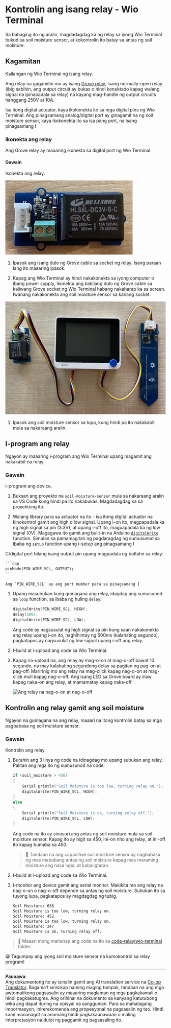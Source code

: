 <!--
CO_OP_TRANSLATOR_METADATA:
{
  "original_hash": "f3c5d8afa2ef6a0b425ef8ff20615cb4",
  "translation_date": "2025-08-27T21:37:33+00:00",
  "source_file": "2-farm/lessons/3-automated-plant-watering/wio-terminal-relay.md",
  "language_code": "tl"
}
-->
# Kontrolin ang isang relay - Wio Terminal

Sa bahaging ito ng aralin, magdadagdag ka ng relay sa iyong Wio Terminal bukod sa soil moisture sensor, at kokontrolin ito batay sa antas ng soil moisture.

## Kagamitan

Kailangan ng Wio Terminal ng isang relay.

Ang relay na gagamitin mo ay isang [Grove relay](https://www.seeedstudio.com/Grove-Relay.html), isang normally-open relay (ibig sabihin, ang output circuit ay bukas o hindi konektado kapag walang signal na ipinapadala sa relay) na kayang mag-handle ng output circuits hanggang 250V at 10A.

Isa itong digital actuator, kaya ikokonekta ito sa mga digital pins ng Wio Terminal. Ang pinagsamang analog/digital port ay ginagamit na ng soil moisture sensor, kaya ikokonekta ito sa isa pang port, na isang pinagsamang I

### Ikonekta ang relay

Ang Grove relay ay maaaring ikonekta sa digital port ng Wio Terminal.

#### Gawain

Ikonekta ang relay.

![Isang Grove relay](../../../../../translated_images/grove-relay.d426958ca210fbd0fb7983d7edc069d46c73a8b0a099d94797bd756f7b6bb6be.tl.png)

1. Ipasok ang isang dulo ng Grove cable sa socket ng relay. Isang paraan lang ito maaaring ipasok.

1. Kapag ang Wio Terminal ay hindi nakakonekta sa iyong computer o ibang power supply, ikonekta ang kabilang dulo ng Grove cable sa kaliwang Grove socket ng Wio Terminal habang nakaharap ka sa screen. Iwanang nakakonekta ang soil moisture sensor sa kanang socket.

![Ang Grove relay na nakakonekta sa kaliwang socket, at ang soil moisture sensor na nakakonekta sa kanang socket](../../../../../translated_images/wio-relay-and-soil-moisture-sensor.ed722202d42babe0be5f4518cf13e8c2c81e8df21d37839266cbdb60cf30172d.tl.png)

1. Ipasok ang soil moisture sensor sa lupa, kung hindi pa ito nakakabit mula sa nakaraang aralin.

## I-program ang relay

Ngayon ay maaaring i-program ang Wio Terminal upang magamit ang nakakabit na relay.

### Gawain

I-program ang device.

1. Buksan ang proyekto na `soil-moisture-sensor` mula sa nakaraang aralin sa VS Code kung hindi pa ito nakabukas. Magdadagdag ka sa proyektong ito.

2. Walang library para sa actuator na ito - isa itong digital actuator na kinokontrol gamit ang high o low signal. Upang i-on ito, magpapadala ka ng high signal sa pin (3.3V), at upang i-off ito, magpapadala ka ng low signal (0V). Magagawa ito gamit ang built-in na Arduino [`digitalWrite`](https://www.arduino.cc/reference/en/language/functions/digital-io/digitalwrite/) function. Simulan sa pamamagitan ng pagdaragdag ng sumusunod sa ibaba ng `setup` function upang i-setup ang pinagsamang I

C/digital port bilang isang output pin upang magpadala ng boltahe sa relay:

    ```cpp
    pinMode(PIN_WIRE_SCL, OUTPUT);
    ```

    Ang `PIN_WIRE_SCL` ay ang port number para sa pinagsamang I

1. Upang masubukan kung gumagana ang relay, idagdag ang sumusunod sa `loop` function, sa ibaba ng huling `delay`:

    ```cpp
    digitalWrite(PIN_WIRE_SCL, HIGH);
    delay(500);
    digitalWrite(PIN_WIRE_SCL, LOW);
    ```

    Ang code ay nagsusulat ng high signal sa pin kung saan nakakonekta ang relay upang i-on ito, naghihintay ng 500ms (kalahating segundo), pagkatapos ay nagsusulat ng low signal upang i-off ang relay.

1. I-build at i-upload ang code sa Wio Terminal.

1. Kapag na-upload na, ang relay ay mag-o-on at mag-o-off bawat 10 segundo, na may kalahating segundong delay sa pagitan ng pag-on at pag-off. Maririnig mo ang relay na mag-click kapag nag-o-on at mag-click muli kapag nag-o-off. Ang isang LED sa Grove board ay iilaw kapag naka-on ang relay, at mamamatay kapag naka-off.

    ![Ang relay na nag-o-on at nag-o-off](../../../../../images/relay-turn-on-off.gif)

## Kontrolin ang relay gamit ang soil moisture

Ngayon na gumagana na ang relay, maaari na itong kontrolin batay sa mga pagbabasa ng soil moisture sensor.

### Gawain

Kontrolin ang relay.

1. Burahin ang 3 linya ng code na idinagdag mo upang subukan ang relay. Palitan ang mga ito ng sumusunod na code:

    ```cpp
    if (soil_moisture > 450)
    {
        Serial.println("Soil Moisture is too low, turning relay on.");
        digitalWrite(PIN_WIRE_SCL, HIGH);
    }
    else
    {
        Serial.println("Soil Moisture is ok, turning relay off.");
        digitalWrite(PIN_WIRE_SCL, LOW);
    }
    ```

    Ang code na ito ay sinusuri ang antas ng soil moisture mula sa soil moisture sensor. Kapag ito ay higit sa 450, ini-on nito ang relay, at ini-off ito kapag bumaba sa 450.

    > 💁 Tandaan na ang capacitive soil moisture sensor ay nagbabasa ng mas mababang antas ng soil moisture kapag mas maraming moisture ang nasa lupa, at kabaligtaran.

1. I-build at i-upload ang code sa Wio Terminal.

1. I-monitor ang device gamit ang serial monitor. Makikita mo ang relay na nag-o-on o nag-o-off depende sa antas ng soil moisture. Subukan ito sa tuyong lupa, pagkatapos ay magdagdag ng tubig.

    ```output
    Soil Moisture: 638
    Soil Moisture is too low, turning relay on.
    Soil Moisture: 452
    Soil Moisture is too low, turning relay on.
    Soil Moisture: 347
    Soil Moisture is ok, turning relay off.
    ```

> 💁 Maaari mong mahanap ang code na ito sa [code-relay/wio-terminal](../../../../../2-farm/lessons/3-automated-plant-watering/code-relay/wio-terminal) folder.

😀 Tagumpay ang iyong soil moisture sensor na kumokontrol sa relay program!

---

**Paunawa**:  
Ang dokumentong ito ay isinalin gamit ang AI translation service na [Co-op Translator](https://github.com/Azure/co-op-translator). Bagama't sinisikap naming maging tumpak, tandaan na ang mga awtomatikong pagsasalin ay maaaring maglaman ng mga pagkakamali o hindi pagkakatugma. Ang orihinal na dokumento sa kanyang katutubong wika ang dapat ituring na opisyal na sanggunian. Para sa mahalagang impormasyon, inirerekomenda ang propesyonal na pagsasalin ng tao. Hindi kami mananagot sa anumang hindi pagkakaunawaan o maling interpretasyon na dulot ng paggamit ng pagsasaling ito.